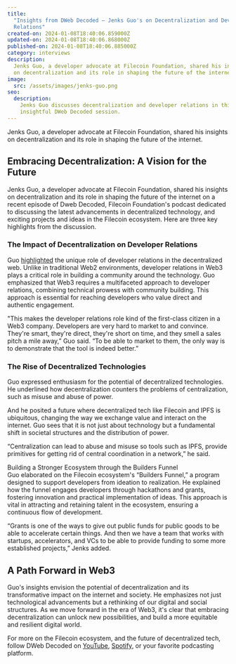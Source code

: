 ```yaml
---
title:
  "Insights from DWeb Decoded – Jenks Guo's on Decentralization and Developer
  Relations"
created-on: 2024-01-08T18:40:06.859000Z
updated-on: 2024-01-08T18:40:06.868000Z
published-on: 2024-01-08T18:40:06.885000Z
category: interviews
description:
  Jenks Guo, a developer advocate at Filecoin Foundation, shared his insights
  on decentralization and its role in shaping the future of the internet.
image:
  src: /assets/images/jenks-guo.png
seo:
  description:
    Jenks Guo discusses decentralization and developer relations in this
    insightful DWeb Decoded session.
---
```


Jenks Guo, a developer advocate at Filecoin Foundation, shared his insights on decentralization and its role in shaping the future of the internet.

## Embracing Decentralization: A Vision for the Future

Jenks Guo, a developer advocate at Filecoin Foundation, shared his insights on decentralization and its role in shaping the future of the internet on a recent episode of Dweb Decoded, Filecoin Foundation's podcast dedicated to discussing the latest advancements in decentralized technology, and exciting projects and ideas in the Filecoin ecosystem. Here are three key highlights from the discussion.

### The Impact of Decentralization on Developer Relations

Guo [highlighted](https://youtu.be/C8NFJqlXu3E?t=948) the unique role of developer relations in the decentralized web. Unlike in traditional Web2 environments, developer relations in Web3 plays a critical role in building a community around the technology. Guo emphasized that Web3 requires a multifaceted approach to developer relations, combining technical prowess with community building. This approach is essential for reaching developers who value direct and authentic engagement.

"This makes the developer relations role kind of the first-class citizen in a Web3 company. Developers are very hard to market to and convince. They're smart, they're direct, they're short on time, and they smell a sales pitch a mile away,” Guo said. “To be able to market to them, the only way is to demonstrate that the tool is indeed better.”

### The Rise of Decentralized Technologies

Guo expressed enthusiasm for the potential of decentralized technologies. He underlined how decentralization counters the problems of centralization, such as misuse and abuse of power.

And he posited a future where decentralized tech like Filecoin and IPFS is ubiquitous, changing the way we exchange value and interact on the internet. Guo sees that it is not just about technology but a fundamental shift in societal structures and the distribution of power.

“Centralization can lead to abuse and misuse so tools such as IPFS, provide primitives for getting rid of central coordination in a network,” he said.

Building a Stronger Ecosystem through the Builders Funnel\
Guo elaborated on the Filecoin ecosystem's “Builders Funnel,” a program designed to support developers from ideation to realization. He explained how the funnel engages developers through hackathons and grants, fostering innovation and practical implementation of ideas. This approach is vital in attracting and retaining talent in the ecosystem, ensuring a continuous flow of development.

“Grants is one of the ways to give out public funds for public goods to be able to accelerate certain things. And then we have a team that works with startups, accelerators, and VCs to be able to provide funding to some more established projects,” Jenks added.

## A Path Forward in Web3

Guo's insights envision the potential of decentralization and its transformative impact on the internet and society. He emphasizes not just technological advancements but a rethinking of our digital and social structures. As we move forward in the era of Web3, it's clear that embracing decentralization can unlock new possibilities, and build a more equitable and resilient digital world.

For more on the Filecoin ecosystem, and the future of decentralized tech, follow DWeb Decoded on [YouTube](https://www.youtube.com/playlist?list=PLp3zrT1ewY0micCUXk2G1B1-ukbpuclJy), [Spotify](https://open.spotify.com/show/5GPjDV4AVv7xwmg0ByySac?si=af7b9bf4b2994237), or your favorite podcasting platform.
